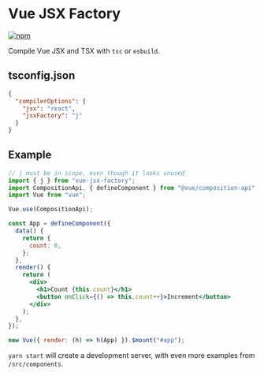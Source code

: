 # Vue JSX Factory

[![npm][npm-img]][npm-url]

Compile Vue JSX and TSX with `tsc` or `esbuild`.

## tsconfig.json

```json
{
  "compilerOptions": {
    "jsx": "react",
    "jsxFactory": "j"
  }
}
```

## Example

```jsx
// j must be in scope, even though it looks unused
import { j } from "vue-jsx-factory";
import CompositionApi, { defineComponent } from "@vue/composition-api";
import Vue from "vue";

Vue.use(CompositionApi);

const App = defineComponent({
  data() {
    return {
      count: 0,
    };
  },
  render() {
    return (
      <div>
        <h1>Count {this.count}</h1>
        <button onClick={() => this.count++}>Increment</button>
      </div>
    );
  },
});

new Vue({ render: (h) => h(App) }).$mount("#app");
```

`yarn start` will create a development server, with even more examples from `/src/components`.

[npm-img]: https://img.shields.io/npm/v/vue-jsx-factory/latest.svg
[npm-url]: https://www.npmjs.com/package/vue-jsx-factory
